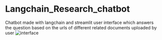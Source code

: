 # Langchain_Research_chatbot
Chatbot made with langchain and streamlit user interface which answers the question based on the urls of different related documents uploaded by user
![interface](https://github.com/user-attachments/assets/f0e096f6-bea8-43c9-97b5-1f93b229dfe8)
